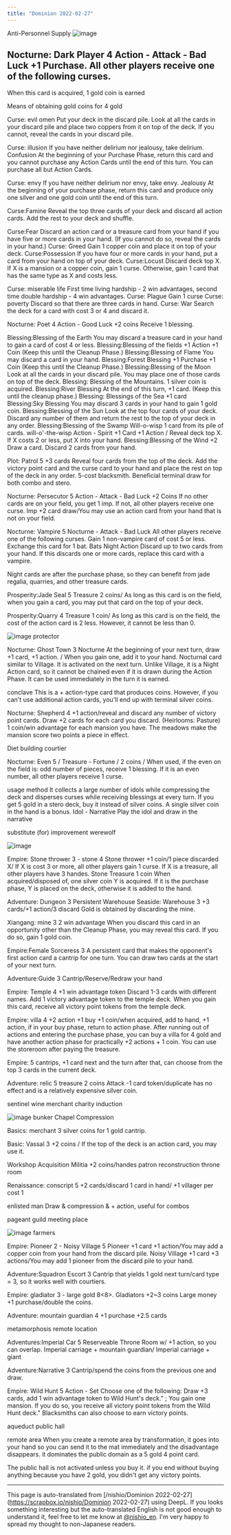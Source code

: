 ```yaml
---
title: "Dominion 2022-02-27"
---
```


Anti-Personnel Supply
![image](https://gyazo.com/225b03ffad277dc3d1f46a7ff1989316/thumb/1000)

Nocturne: Dark Player 4 Action - Attack - Bad Luck +1 Purchase. All other players receive one of the following curses.
--------------------
When this card is acquired, 1 gold coin is earned

Means of obtaining gold coins for 4 gold

Curse: evil omen Put your deck in the discard pile.
Look at all the cards in your discard pile and place two coppers from it on top of the deck. If you cannot, reveal the cards in your discard pile.

Curse: illusion If you have neither delirium nor jealousy, take delirium.
Confusion At the beginning of your Purchase Phase, return this card and you cannot purchase any Action Cards until the end of this turn. You can purchase all but Action Cards.

Curse: envy If you have neither delirium nor envy, take envy.
Jealousy At the beginning of your purchase phase, return this card and produce only one silver and one gold coin until the end of this turn.

Curse:Famine Reveal the top three cards of your deck and discard all action cards. Add the rest to your deck and shuffle.

Curse:Fear Discard an action card or a treasure card from your hand if you have five or more cards in your hand. (If you cannot do so, reveal the cards in your hand.)
Curse: Greed Gain 1 copper coin and place it on top of your deck.
Curse:Possession If you have four or more cards in your hand, put a card from your hand on top of your deck.
Curse:Locust Discard deck top X. If X is a mansion or a copper coin, gain 1 curse. Otherwise, gain 1 card that has the same type as X and costs less.

Curse: miserable life First time living hardship - 2 win advantages, second time double hardship - 4 win advantages.
Curse: Plague Gain 1 curse
Curse: poverty Discard so that there are three cards in hand.
Curse: War Search the deck for a card with cost 3 or 4 and discard it.

Nocturne: Poet 4 Action - Good Luck +2 coins Receive 1 blessing.

Blessing:Blessing of the Earth You may discard a treasure card in your hand to gain a card of cost 4 or less.
Blessing:Blessing of the fields +1 Action +1 Coin (Keep this until the Cleanup Phase.)
Blessing:Blessing of Flame You may discard a card in your hand.
Blessing:Forest Blessing +1 Purchase +1 Coin (Keep this until the Cleanup Phase.)
Blessing:Blessing of the Moon Look at all the cards in your discard pile. You may place one of those cards on top of the deck.
Blessing: Blessing of the Mountains. 1 silver coin is acquired.
Blessing:River Blessing At the end of this turn, +1 card. (Keep this until the cleanup phase.)
Blessing: Blessings of the Sea +1 card
Blessing:Sky Blessing You may discard 3 cards in your hand to gain 1 gold coin.
Blessing:Blessing of the Sun Look at the top four cards of your deck. Discard any number of them and return the rest to the top of your deck in any order.
Blessing:Blessing of the Swamp Will-o-wisp 1 card from its pile of cards.
will-o'-the-wisp
Action - Spirit +1 Card +1 Action / Reveal deck top X. If X costs 2 or less, put X into your hand.
Blessing:Blessing of the Wind +2 Draw a card. Discard 2 cards from your hand.

Plot: Patrol 5 +3 cards
Reveal four cards from the top of the deck. Add the victory point card and the curse card to your hand and place the rest on top of the deck in any order.
5-cost blacksmith. Beneficial terminal draw for both combo and stero.

Nocturne: Persecutor 5 Action - Attack - Bad Luck +2 Coins
If no other cards are on your field, you get 1 imp. If not, all other players receive one curse.
Imp +2 card draw/You may use an action card from your hand that is not on your field.

Nocturne: Vampire 5 Nocturne - Attack - Bad Luck All other players receive one of the following curses. Gain 1 non-vampire card of cost 5 or less. Exchange this card for 1 bat.
Bats Night Action Discard up to two cards from your hand. If this discards one or more cards, replace this card with a vampire.

Night cards are after the purchase phase, so they can benefit from jade regalia, quarries, and other treasure cards.

Prosperity:Jade Seal 5 Treasure 2 coins/ As long as this card is on the field, when you gain a card, you may put that card on the top of your deck.

Prosperity:Quarry 4 Treasure 1 coin/ As long as this card is on the field, the cost of the action card is 2 less. However, it cannot be less than 0.

![image](https://gyazo.com/87418e7accdb8a5ae052a0b199f12d83/thumb/1000)
protector


Nocturne: Ghost Town 3 Nocturne At the beginning of your next turn, draw +1 card, +1 action. / When you gain one, add it to your hand.
Nocturnal card similar to Village. It is activated on the next turn. Unlike Village, it is a Night Action card, so it cannot be chained even if it is drawn during the Action Phase.
It can be used immediately in the turn it is earned.

conclave
This is a + action-type card that produces coins. However, if you can't use additional action cards, you'll end up with terminal silver coins.


Nocturne: Shepherd 4 +1 action/reveal and discard any number of victory point cards. Draw +2 cards for each card you discard.
(Heirlooms: Pasture) 1 coin/win advantage for each mansion you have.
The meadows make the mansion score two points a piece in effect.

Diet building
courtier

Nocturne: Even 5 / Treasure - Fortune / 2 coins / When used, if the even on the field is: odd number of pieces, receive 1 blessing. If it is an even number, all other players receive 1 curse.

usage method
It collects a large number of idols while compressing the deck and disperses curses while receiving blessings at every turn.
If you get 5 gold in a stero deck, buy it instead of silver coins.
A single silver coin in the hand is a bonus.
Idol - Narrative Play the idol and draw in the narrative


substitute (for)
improvement
werewolf

![image](https://gyazo.com/f347ca56445d95ddd85d04e39b22637e/thumb/1000)

Empire: Stone thrower 3 - stone 4
Stone thrower +1 coin/1 piece discarded X/
If X is cost 3 or more, all other players gain 1 curse.
If X is a treasure, all other players have 3 handes.
Stone Treasure 1 coin
When acquired/disposed of, one silver coin Y is acquired.
If it is the purchase phase, Y is placed on the deck, otherwise it is added to the hand.

Adventure: Dungeon 3 Persistent Warehouse
Seaside: Warehouse 3 +3 cards/+1 action/3 discard
Gold is obtained by discarding the mine.

Xiangang: mine 3 2 win advantage When you discard this card in an opportunity other than the Cleanup Phase, you may reveal this card. If you do so, gain 1 gold coin.

Empire:Female Sorceress 3 A persistent card that makes the opponent's first action card a cantrip for one turn. You can draw two cards at the start of your next turn.

Adventure:Guide 3 Cantrip/Reserve/Redraw your hand

Empire: Temple 4 +1 win advantage token
Discard 1-3 cards with different names. Add 1 victory advantage token to the temple deck. When you gain this card, receive all victory point tokens from the temple deck.

Empire: villa 4 +2 action +1 buy +1 coin/when acquired, add to hand, +1 action, if in your buy phase, return to action phase.
After running out of actions and entering the purchase phase, you can buy a villa for 4 gold and have another action phase for practically +2 actions + 1 coin. You can use the storeroom after paying the treasure.

Empire: 5 cantrips, +1 card next and the turn after that, can choose from the top 3 cards in the current deck.

Adventure: relic 5 treasure 2 coins Attack -1 card token/duplicate has no effect and is a relatively expensive silver coin.

sentinel
wine merchant
charity
induction

![image](https://gyazo.com/f4c4e128e62126a30c5aca25c3b63e80/thumb/1000)
bunker
Chapel Compression

Basics: merchant 3 silver coins for 1 gold cantrip.

Basic: Vassal 3 +2 coins / If the top of the deck is an action card, you may use it.

Workshop Acquisition
Militia +2 coins/handes
patron
reconstruction
throne room

Renaissance: conscript 5 +2 cards/discard 1 card in hand/ +1 villager per cost 1

enlisted man
Draw & compression & + action, useful for combos

pageant
guild meeting place

![image](https://gyazo.com/6f7511ea0bdac3f68638e56b18f80914/thumb/1000)
farmers

Empire: Pioneer 2 - Noisy Village 5
Pioneer +1 card +1 action/You may add a copper coin from your hand from the discard pile.
Noisy Village +1 card +3 actions/You may add 1 pioneer from the discard pile to your hand.

Adventure:Squadron Escort 3 Cantrip that yields 1 gold next turn/card type = 3, so it works well with courtiers.

Empire: gladiator 3 - large gold 8<8>.
Gladiators +2~3 coins
Large money +1 purchase/double the coins.

Adventure: mountain guardian 4 +1 purchase +2.5 cards

metamorphosis
remote location

Adventures:Imperial Car 5 Reserveable Throne Room w/ +1 action, so you can overlap.
Imperial carriage + mountain guardian/ Imperial carriage + giant

Adventure:Narrative 3 Cantrip/spend the coins from the previous one and draw.


Empire: Wild Hunt 5 Action - Set Choose one of the following:
Draw +3 cards, add 1 win advantage token to Wild Hunt's deck." ;
You gain one mansion. If you do so, you receive all victory point tokens from the Wild Hunt deck."
Blacksmiths can also choose to earn victory points.

aqueduct
public hall

remote area
When you create a remote area by transformation, it goes into your hand so you can send it to the mat immediately and the disadvantage disappears. it dominates the public domain as a 5 gold 4 point card.

The public hall is not activated unless you buy it. if you end without buying anything because you have 2 gold, you didn't get any victory points.

---
This page is auto-translated from [/nishio/Dominion 2022-02-27](https://scrapbox.io/nishio/Dominion 2022-02-27) using DeepL. If you looks something interesting but the auto-translated English is not good enough to understand it, feel free to let me know at [@nishio_en](https://twitter.com/nishio_en). I'm very happy to spread my thought to non-Japanese readers.